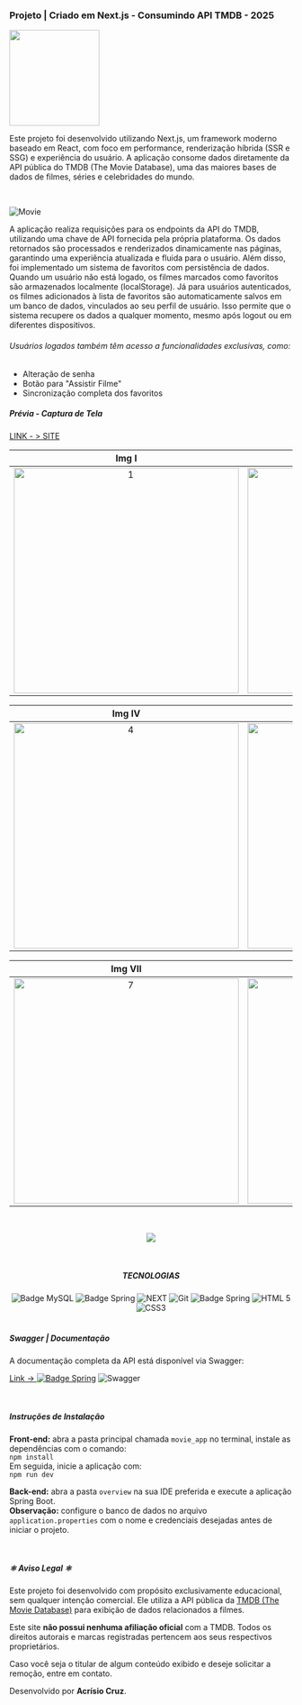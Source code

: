 ### Projeto | Criado em Next.js - Consumindo API TMDB - 2025

<p>
  <img src="https://res.cloudinary.com/dyk1w5pnr/image/upload/v1753123884/logoCine_zeqoei.png" width="160" height="170"/>
</p>

<p>Este projeto foi desenvolvido utilizando Next.js, um framework moderno baseado em React, com foco em performance, renderização híbrida (SSR e SSG) e experiência do usuário.
A aplicação consome dados diretamente da API pública do TMDB (The Movie Database), uma das maiores bases de dados de filmes, séries e celebridades do mundo.</p>
<br/>

![Movie](https://github.com/user-attachments/assets/962a0cb0-05fd-4f6e-bb5c-622a02549d6c)

<p>
  A aplicação realiza requisições para os endpoints da API do TMDB, utilizando uma chave de API fornecida pela própria plataforma. Os dados retornados são processados e renderizados dinamicamente nas páginas, 
  garantindo uma experiência atualizada e fluida para o usuário.
  Além disso, foi implementado um sistema de favoritos com persistência de dados. Quando um usuário não está logado, os filmes marcados como favoritos são armazenados localmente (localStorage).
  Já para usuários autenticados, os filmes adicionados à lista de favoritos são automaticamente salvos em um banco de dados, vinculados ao seu perfil de usuário.
  Isso permite que o sistema recupere os dados a qualquer momento, mesmo após logout ou em diferentes dispositivos.
  
  <h6>Usuários logados também têm acesso a funcionalidades exclusivas, como:</h6>
  <ul>
    <li>Alteração de senha</li>
    <li>Botão para "Assistir Filme"</li>
    <li>Sincronização completa dos favoritos</li>
  </ul>
</p>

<h5>Prévia - Captura de Tela</h5>
<a href="https://bbg-front-end.vercel.app/">LINK - > SITE </a>

 Img I | Img II | Img III |
|:-----:|:----:|:------------------:|
  <img src="https://res.cloudinary.com/dyk1w5pnr/image/upload/v1753111621/tala_1_jqq3kf.png" alt="1" width="400" /> | <img src="https://res.cloudinary.com/dyk1w5pnr/image/upload/v1753111620/tala_3_bolvfg.png" alt="2" width="400" /> | <img src="https://res.cloudinary.com/dyk1w5pnr/image/upload/v1753111620/tela_3_kws0tn.png" alt="3" width="400" /> |

 Img IV | Img V | Img VI |
|:-----:|:----:|:------------------:|
  <img src="https://res.cloudinary.com/dyk1w5pnr/image/upload/v1753111620/tela_2_fbtril.png" alt="4" width="400" /> | <img src="https://res.cloudinary.com/dyk1w5pnr/image/upload/v1753111620/tela_4_s33vdg.png" alt="5" width="400" /> | <img src="https://res.cloudinary.com/dyk1w5pnr/image/upload/v1753111621/tela_5_xdlh4h.png" alt="6" width="400" /> |


 Img VII | Img VIII | Img IX
|:-----:|:----:|:------------------:| 
<img src="https://res.cloudinary.com/dyk1w5pnr/image/upload/v1753111620/tela_2.1_o3y9w5.png" alt="7" width="400" /> | <img src="https://res.cloudinary.com/dyk1w5pnr/image/upload/v1753111620/tela_6_czcd5k.png" alt="8" width="400" />   | <img src="https://res.cloudinary.com/dyk1w5pnr/image/upload/v1753123326/9_y8k9ta.png" alt="8" width="400" /> 


<br/>
<p align="center"><img src="https://res.cloudinary.com/dyk1w5pnr/image/upload/v1753112571/painel_Mobile_vtl1fi.png"></p>
<br/>

 <div align="center">
   <h5>TECNOLOGIAS </h5>
    <img src="https://img.shields.io/badge/mysql-4479A1.svg?style=for-the-badge&logo=mysql&logoColor=white" alt="Badge MySQL">
    <img src="https://img.shields.io/badge/spring-%236DB33F.svg?style=for-the-badge&logo=spring&logoColor=white" alt="Badge Spring">
    <img src="https://img.shields.io/badge/next%20js-000000?style=for-the-badge&logo=nextdotjs&logoColor=blue" alt="NEXT">
    <img src="https://img.shields.io/badge/GitHub-100000?style=for-the-badge&logo=github&logoColor=red" alt="Git">
    <img src="https://img.shields.io/badge/Swagger-85EA2D?style=for-the-badge&logo=Swagger&logoColor=white" alt="Badge Spring">
    <img src="https://img.shields.io/badge/HTML5-E34F26?style=for-the-badge&logo=html5&logoColor=white" alt="HTML 5">
    <img src="https://img.shields.io/badge/CSS3-1572B6?style=for-the-badge&logo=css3&logoColor=white" alt="CSS3">
 </div>

<br/>  

 <p align="center">
   <h5>Swagger | Documentação </h5>
   <p> A documentação completa da API está disponível via Swagger:</p>
   <a href="https://deploy-bbgcine.onrender.com/swagger-ui/index.html#/">Link -> <img src="https://img.shields.io/badge/Swagger-85EA2D?style=for-the-badge&logo=Swagger&logoColor=white" alt="Badge Spring"></a>
     <img src="https://res.cloudinary.com/dyk1w5pnr/image/upload/v1753111619/tela_7_ekpfud.png" alt="Swagger">
 </p>


 <br/>

 <h5>Instruções de Instalação</h5>

<p>
  <strong>Front-end:</strong> abra a pasta principal chamada <code>movie_app</code> no terminal, instale as dependências com o comando:<br>
  <code>npm install</code><br>
  Em seguida, inicie a aplicação com:<br>
  <code>npm run dev</code>
</p>

<p>
  <strong>Back-end:</strong> abra a pasta <code>overview</code> na sua IDE preferida e execute a aplicação Spring Boot.<br>
  <strong>Observação:</strong> configure o banco de dados no arquivo <code>application.properties</code> com o nome e credenciais desejadas antes de iniciar o projeto.
</p>


 <br/>

<h5>⚛ Aviso Legal ⚛</h5>

<p>
  Este projeto foi desenvolvido com propósito exclusivamente educacional, sem qualquer intenção comercial. Ele utiliza a API pública da <a href="https://www.themoviedb.org/" target="_blank">TMDB (The Movie Database)</a> para exibição de dados relacionados a filmes.
</p>

<p>
  Este site <strong>não possui nenhuma afiliação oficial</strong> com a TMDB. Todos os direitos autorais e marcas registradas pertencem aos seus respectivos proprietários.
</p>

<p>
  Caso você seja o titular de algum conteúdo exibido e deseje solicitar a remoção, entre em contato.
</p>

<p>
  Desenvolvido por <strong>Acrísio Cruz</strong>.
</p>






